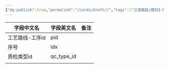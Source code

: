 ```yaml
---
{"dg-publish":true,"permalink":"/cards/draft//","tags":["江淮毅昌/蝶创I-MES/MES"]}
---
```




| **字段中文名** | **字段英文名**  | **备注** |
| --------- | ---------- | ------ |
| 工艺路线-工序id | pid        |        |
| 序号        | idx        |        |
| 质检类型id    | qc_type_id |        |
|           |            |        |

